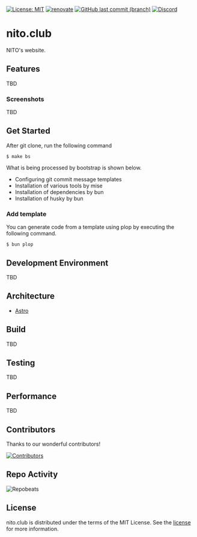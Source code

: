 [![License: MIT](https://img.shields.io/badge/license-MIT-blue.svg)](https://opensource.org/licenses/MIT)
[![renovate](https://img.shields.io/badge/maintaied%20with-renovate-blue?logo=renovatebot)](https://app.renovatebot.com/dashboard)
[![GitHub last commit (branch)](https://img.shields.io/github/last-commit/2rabs/nito.club)](https://github.com/2rabs/nito.club/commits/main/)
[![Discord](https://img.shields.io/discord/1183966017987301406?logo=discord&color=blue)](https://discord.gg/jzkHZu6Hxv)

# nito.club

NITO's website.

## Features

TBD

### Screenshots

TBD

## Get Started

After git clone, run the following command

```shell
$ make bs
```

What is being processed by bootstrap is shown below.

- Configuring git commit message templates
- Installation of various tools by mise
- Installation of dependencies by bun
- Installation of husky by bun

### Add template

You can generate code from a template using plop by executing the following command.

```shell
$ bun plop
```

## Development Environment

TBD

## Architecture

- [Astro](https://astro.build/)

## Build

TBD

## Testing

TBD

## Performance

TBD

## Contributors

Thanks to our wonderful contributors!

<a href="https://github.com/2rabs/nito.club/graphs/contributors">
  <img src="https://contrib.rocks/image?repo=2rabs/nito.club" alt="Contributors" />
</a>

## Repo Activity

![Repobeats](https://repobeats.axiom.co/api/embed/99d3e89742c751362c86e5ca15818213ecaf11d9.svg "Repobeats analytics image")

## License

nito.club is distributed under the terms of the MIT License. See the [license](LICENSE) for more
information.
